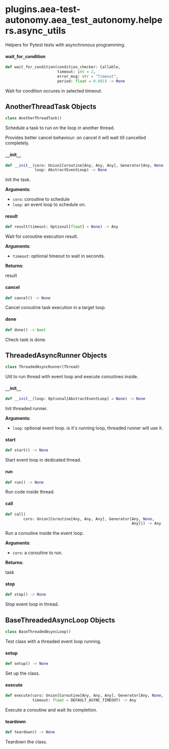 <a id="plugins.aea-test-autonomy.aea_test_autonomy.helpers.async_utils"></a>

# plugins.aea-test-autonomy.aea`_`test`_`autonomy.helpers.async`_`utils

Helpers for Pytest tests with asynchronous programming.

<a id="plugins.aea-test-autonomy.aea_test_autonomy.helpers.async_utils.wait_for_condition"></a>

#### wait`_`for`_`condition

```python
def wait_for_condition(condition_checker: Callable,
                       timeout: int = 2,
                       error_msg: str = "Timeout",
                       period: float = 0.001) -> None
```

Wait for condition occures in selected timeout.

<a id="plugins.aea-test-autonomy.aea_test_autonomy.helpers.async_utils.AnotherThreadTask"></a>

## AnotherThreadTask Objects

```python
class AnotherThreadTask()
```

Schedule a task to run on the loop in another thread.

Provides better cancel behaviour: on cancel it will wait till cancelled completely.

<a id="plugins.aea-test-autonomy.aea_test_autonomy.helpers.async_utils.AnotherThreadTask.__init__"></a>

#### `__`init`__`

```python
def __init__(coro: Union[Coroutine[Any, Any, Any], Generator[Any, None, Any]],
             loop: AbstractEventLoop) -> None
```

Init the task.

**Arguments**:

- `coro`: coroutine to schedule
- `loop`: an event loop to schedule on.

<a id="plugins.aea-test-autonomy.aea_test_autonomy.helpers.async_utils.AnotherThreadTask.result"></a>

#### result

```python
def result(timeout: Optional[float] = None) -> Any
```

Wait for coroutine execution result.

**Arguments**:

- `timeout`: optional timeout to wait in seconds.

**Returns**:

result

<a id="plugins.aea-test-autonomy.aea_test_autonomy.helpers.async_utils.AnotherThreadTask.cancel"></a>

#### cancel

```python
def cancel() -> None
```

Cancel coroutine task execution in a target loop.

<a id="plugins.aea-test-autonomy.aea_test_autonomy.helpers.async_utils.AnotherThreadTask.done"></a>

#### done

```python
def done() -> bool
```

Check task is done.

<a id="plugins.aea-test-autonomy.aea_test_autonomy.helpers.async_utils.ThreadedAsyncRunner"></a>

## ThreadedAsyncRunner Objects

```python
class ThreadedAsyncRunner(Thread)
```

Util to run thread with event loop and execute coroutines inside.

<a id="plugins.aea-test-autonomy.aea_test_autonomy.helpers.async_utils.ThreadedAsyncRunner.__init__"></a>

#### `__`init`__`

```python
def __init__(loop: Optional[AbstractEventLoop] = None) -> None
```

Init threaded runner.

**Arguments**:

- `loop`: optional event loop. is it's running loop, threaded runner will use it.

<a id="plugins.aea-test-autonomy.aea_test_autonomy.helpers.async_utils.ThreadedAsyncRunner.start"></a>

#### start

```python
def start() -> None
```

Start event loop in dedicated thread.

<a id="plugins.aea-test-autonomy.aea_test_autonomy.helpers.async_utils.ThreadedAsyncRunner.run"></a>

#### run

```python
def run() -> None
```

Run code inside thread.

<a id="plugins.aea-test-autonomy.aea_test_autonomy.helpers.async_utils.ThreadedAsyncRunner.call"></a>

#### call

```python
def call(
        coro: Union[Coroutine[Any, Any, Any], Generator[Any, None,
                                                        Any]]) -> Any
```

Run a coroutine inside the event loop.

**Arguments**:

- `coro`: a coroutine to run.

**Returns**:

task

<a id="plugins.aea-test-autonomy.aea_test_autonomy.helpers.async_utils.ThreadedAsyncRunner.stop"></a>

#### stop

```python
def stop() -> None
```

Stop event loop in thread.

<a id="plugins.aea-test-autonomy.aea_test_autonomy.helpers.async_utils.BaseThreadedAsyncLoop"></a>

## BaseThreadedAsyncLoop Objects

```python
class BaseThreadedAsyncLoop()
```

Test class with a threaded event loop running.

<a id="plugins.aea-test-autonomy.aea_test_autonomy.helpers.async_utils.BaseThreadedAsyncLoop.setup"></a>

#### setup

```python
def setup() -> None
```

Set up the class.

<a id="plugins.aea-test-autonomy.aea_test_autonomy.helpers.async_utils.BaseThreadedAsyncLoop.execute"></a>

#### execute

```python
def execute(coro: Union[Coroutine[Any, Any, Any], Generator[Any, None, Any]],
            timeout: float = DEFAULT_ASYNC_TIMEOUT) -> Any
```

Execute a coroutine and wait its completion.

<a id="plugins.aea-test-autonomy.aea_test_autonomy.helpers.async_utils.BaseThreadedAsyncLoop.teardown"></a>

#### teardown

```python
def teardown() -> None
```

Teardown the class.


